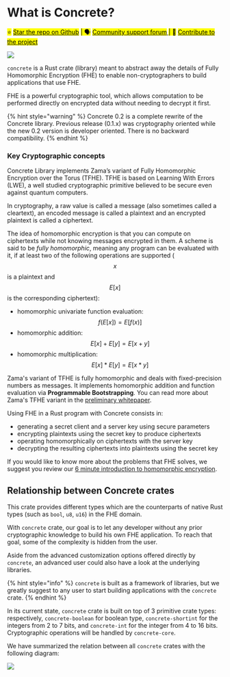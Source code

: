 # What is Concrete?

<mark style="background-color:yellow;">⭐️</mark> [<mark style="background-color:yellow;">Star the repo on Github</mark>](https://github.com/zama-ai/concrete) <mark style="background-color:yellow;">| 🗣</mark> [<mark style="background-color:yellow;">Community support forum</mark> ](https://community.zama.ai)<mark style="background-color:yellow;">| 📁</mark> [<mark style="background-color:yellow;">Contribute to the project</mark>](https://docs.zama.ai/concrete/developers/contributing)<mark style="background-color:yellow;"></mark>

![](_static/zama\_concrete\_docs\_home.jpg)

`concrete` is a Rust crate (library) meant to abstract away the details of Fully Homomorphic Encryption (FHE) to enable non-cryptographers to build applications that use FHE.

FHE is a powerful cryptographic tool, which allows computation to be performed directly on encrypted data without needing to decrypt it first.

{% hint style="warning" %}
Concrete 0.2 is a complete rewrite of the Concrete library. Previous release (0.1.x) was cryptography oriented while the new 0.2 version is developer oriented. There is no backward compatibility.
{% endhint %}

### Key Cryptographic concepts

Concrete Library implements Zama’s variant of Fully Homomorphic Encryption over the Torus (TFHE). TFHE is based on Learning With Errors (LWE), a well studied cryptographic primitive believed to be secure even against quantum computers.

In cryptography, a raw value is called a message (also sometimes called a cleartext), an encoded message is called a plaintext and an encrypted plaintext is called a ciphertext.

The idea of homomorphic encryption is that you can compute on ciphertexts while not knowing messages encrypted in them. A scheme is said to be _fully homomorphic_, meaning any program can be evaluated with it, if at least two of the following operations are supported \($$x$$is a plaintext and $$E[x]$$ is the corresponding ciphertext\):

* homomorphic univariate function evaluation: $$f(E[x]) = E[f(x)]$$
* homomorphic addition: $$E[x] + E[y] = E[x + y]$$
* homomorphic multiplication: $$E[x] * E[y] = E[x * y]$$

Zama's variant of TFHE is fully homomorphic and deals with fixed-precision numbers as messages. It implements homomorphic addition and function evaluation via **Programmable Bootstrapping**. You can read more about Zama's TFHE variant in the [preliminary whitepaper](https://whitepaper.zama.ai/).

Using FHE in a Rust program with Concrete consists in:

* generating a secret client and a server key using secure parameters
* encrypting plaintexts using the secret key to produce ciphertexts
* operating homomorphically on ciphertexts with the server key
* decrypting the resulting ciphertexts into plaintexts using the secret key

If you would like to know more about the problems that FHE solves, we suggest you review our [6 minute introduction to homomorphic encryption](https://6min.zama.ai/).

## Relationship between Concrete crates

This crate provides different types which are the counterparts of native Rust types (such as `bool`, `u8`, `u16`) in the FHE domain.

With `concrete` crate, our goal is to let any developer without any prior cryptographic knowledge to build his own FHE application. To reach that goal, some of the complexity is hidden from the user.

Aside from the advanced customization options offered directly by `concrete`, an advanced user could also have a look at the underlying libraries.

{% hint style="info" %}
`concrete` is built as a framework of libraries, but we greatly suggest to any user to start building applications with the `concrete` crate.
{% endhint %}

In its current state, `concrete` crate is built on top of 3 primitive crate types: respectively, 
`concrete-boolean` for boolean type, `concrete-shortint` for the integers from 2 to 7 bits, and `concrete-int` for the integer from 4 to 16 bits. Cryptographic operations will be handled by `concrete-core`.&#x20;

We have summarized the relation between all `concrete` crates with the following diagram:

![](\_static/concrete\_libs.png)
